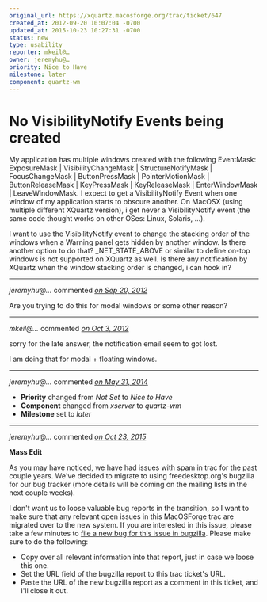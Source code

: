 ```yaml
---
original_url: https://xquartz.macosforge.org/trac/ticket/647
created_at: 2012-09-20 10:07:04 -0700
updated_at: 2015-10-23 10:27:31 -0700
status: new
type: usability
reporter: mkeil@…
owner: jeremyhu@…
priority: Nice to Have
milestone: later
component: quartz-wm
---
```


No VisibilityNotify Events being created
========================================


My application has multiple windows created with the following EventMask: ExposureMask | VisibilityChangeMask | StructureNotifyMask | FocusChangeMask | ButtonPressMask | PointerMotionMask | ButtonReleaseMask | KeyPressMask | KeyReleaseMask | EnterWindowMask | LeaveWindowMask. I expect to get a VisibilityNotify Event when one window of my application starts to obscure another. On MacOSX (using multiple different XQuartz version), i get never a VisibilityNotify event (the same code thought works on other OSes: Linux, Solaris, ...).

I want to use the VisibilityNotify event to change the stacking order of the windows when a Warning panel gets hidden by another window. Is there another option to do that? \_NET\_STATE\_ABOVE or similar to define on-top windows is not supported on XQuartz as well. Is there any notification by XQuartz when the window stacking order is changed, i can hook in?



---

*jeremyhu@…* commented *[on Sep 20, 2012](https://xquartz.macosforge.org/trac/ticket/647#comment:1 "September 20, 2012 at 11:03 AM PDT")*

Are you trying to do this for modal windows or some other reason?



---

*mkeil@…* commented *[on Oct 3, 2012](https://xquartz.macosforge.org/trac/ticket/647#comment:2 "October 3, 2012 at 6:13 PM PDT")*

sorry for the late answer, the notification email seem to got lost.

I am doing that for modal + floating windows.



---

*jeremyhu@…* commented *[on May 31, 2014](https://xquartz.macosforge.org/trac/ticket/647#comment:3 "May 31, 2014 at 3:43 AM PDT")*

-   **Priority** changed from *Not Set* to *Nice to Have*
-   **Component** changed from *xserver* to *quartz-wm*
-   **Milestone** set to *later*



---

*jeremyhu@…* commented *[on Oct 23, 2015](https://xquartz.macosforge.org/trac/ticket/647#comment:408 "October 23, 2015 at 10:27 AM PDT")*

**Mass Edit**

As you may have noticed, we have had issues with spam in trac for the past couple years. We've decided to migrate to using freedesktop.org's bugzilla for our bug tracker (more details will be coming on the mailing lists in the next couple weeks).

I don't want us to loose valuable bug reports in the transition, so I want to make sure that any relevant open issues in this MacOSForge trac are migrated over to the new system. If you are interested in this issue, please take a few minutes to [file a new bug for this issue in bugzilla](https://bugs.freedesktop.org/enter_bug.cgi?product=XQuartz&component=New%20Bugs). Please make sure to do the following:

-   Copy over all relevant information into that report, just in case we loose this one.
-   Set the URL field of the bugzilla report to this trac ticket's URL.
-   Paste the URL of the new bugzilla report as a comment in this ticket, and I'll close it out.



